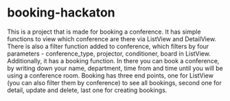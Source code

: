 # booking-hackaton
This is a project that is made for booking a conference. It has simple functions to view which conference are there via ListView and DetailView. There is also a filter function added to conference, which filters by four parameters - conference_type, projector,
                conditioner, board in ListView. 
Additionally, it has a booking function. In there you can book a conference, by writing down your name, department, time from and time until you will be using a conference room.
Booking has three end points, one for ListView (you can also filter them by conference) to see all bookings, second one for detail, update and delete, last one for creating bookings.